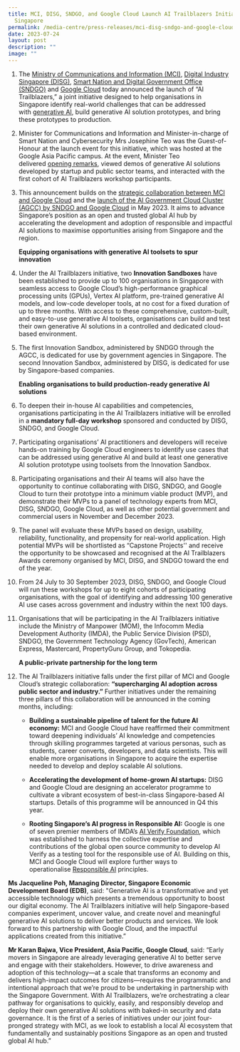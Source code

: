 ```yaml
---
title: MCI, DISG, SNDGO, and Google Cloud Launch AI Trailblazers Initiative in
  Singapore
permalink: /media-centre/press-releases/mci-disg-sndgo-and-google-cloud-launch-ai-trailblazers-initiative/
date: 2023-07-24
layout: post
description: ""
image: ""
---
```

1. The [Ministry of Communications and Information (MCI)](https://www.mci.gov.sg/), [Digital Industry Singapore (DISG)](https://www.imda.gov.sg/disg), [Smart Nation and Digital Government Office (SNDGO)](https://www.smartnation.gov.sg/about-smart-nation/sndgg/) and [Google Cloud](https://cloud.google.com/) today announced the launch of “AI Trailblazers,” a joint initiative designed to help organisations in Singapore identify real-world challenges that can be addressed with [generative AI](https://cloud.google.com/use-cases/generative-ai), build generative AI solution prototypes, and bring these prototypes to production.

2. Minister for Communications and Information and Minister-in-charge of Smart Nation and Cybersecurity Mrs Josephine Teo was the Guest-of-Honour at the launch event for this initiative, which was hosted at the Google Asia Pacific campus. At the event, Minister Teo delivered [opening remarks](), viewed demos of generative AI solutions developed by startup and public sector teams, and interacted with the first cohort of AI Trailblazers workshop participants.

3. This announcement builds on the [strategic collaboration between MCI and Google Cloud](/media-centre/press-releases/developing-singapore-into-an-open-and-trusted-global-ai-hub/) and the [launch of the AI Government Cloud Cluster (AGCC) by SNDGO and Google Cloud](https://www.smartnation.gov.sg/media-hub/press-releases/31052023/) in May 2023. It aims to advance Singapore’s position as an open and trusted global AI hub by accelerating the development and adoption of responsible and impactful AI solutions to maximise opportunities arising from Singapore and the region.  
  
   **Equipping organisations with generative AI toolsets to spur innovation**   
  
4. Under the AI Trailblazers initiative, two **Innovation Sandboxes** have been established to provide up to 100 organisations in Singapore with seamless access to Google Cloud’s high-performance graphical processing units (GPUs), Vertex AI platform, pre-trained generative AI models, and low-code developer tools, at no cost for a fixed duration of up to three months. With access to these comprehensive, custom-built, and easy-to-use generative AI toolsets, organisations can build and test their own generative AI solutions in a controlled and dedicated cloud-based environment.  
  
5. The first Innovation Sandbox, administered by SNDGO through the AGCC, is dedicated for use by government agencies in Singapore. The second Innovation Sandbox, administered by DISG, is dedicated for use by Singapore-based companies.  

    **Enabling organisations to build production-ready generative AI solutions**  
  
6. To deepen their in-house AI capabilities and competencies, organisations participating in the AI Trailblazers initiative will be enrolled in a **mandatory full-day workshop** sponsored and conducted by DISG, SNDGO, and Google Cloud.  
  
7. Participating organisations’ AI practitioners and developers will receive hands-on training by Google Cloud engineers to identify use cases that can be addressed using generative AI and build at least one generative AI solution prototype using toolsets from the Innovation Sandbox.  
  
8. Participating organisations and their AI teams will also have the opportunity to continue collaborating with DISG, SNDGO, and Google Cloud to turn their prototype into a minimum viable product (MVP), and demonstrate their MVPs to a panel of technology experts from MCI, DISG, SNDGO, Google Cloud, as well as other potential government and commercial users in November and December 2023.  
  
9. The panel will evaluate these MVPs based on design, usability, reliability, functionality, and propensity for real-world application. High potential MVPs will be shortlisted as “Capstone Projects'' and receive the opportunity to be showcased and recognised at the AI Trailblazers Awards ceremony organised by MCI, DISG, and SNDGO toward the end of the year.  
  
10. From 24 July to 30 September 2023, DISG, SNDGO, and Google Cloud will run these workshops for up to eight cohorts of participating organisations, with the goal of identifying and addressing 100 generative AI use cases across government and industry within the next 100 days.  
11. Organisations that will be participating in the AI Trailblazers initiative include the Ministry of Manpower (MOM), the Infocomm Media Development Authority (IMDA), the Public Service Division (PSD), SNDGO, the Government Technology Agency (GovTech), American Express, Mastercard, PropertyGuru Group, and Tokopedia. 

    **A public-private partnership for the long term**  
  
12. The AI Trailblazers initiative falls under the first pillar of MCI and Google Cloud’s strategic collaboration: **“supercharging AI adoption across public sector and industry.”** Further initiatives under the remaining three pillars of this collaboration will be announced in the coming months, including:  
  
    * **Building a sustainable pipeline of talent for the future AI economy:** MCI and Google Cloud have reaffirmed their commitment toward deepening individuals’ AI knowledge and competencies through skilling programmes targeted at various personas, such as students, career converts, developers, and data scientists. This will enable more organisations in Singapore to acquire the expertise needed to develop and deploy scalable AI solutions.  
  
    * **Accelerating the development of home-grown AI startups:** DISG and Google Cloud are designing an accelerator programme to cultivate a vibrant ecosystem of best-in-class Singapore-based AI startups. Details of this programme will be announced in Q4 this year.  
  
    * **Rooting Singapore’s AI progress in Responsible AI:** Google is one of seven premier members of IMDA’s [AI Verify Foundation](https://www.pdpc.gov.sg/news-and-events/announcements/2023/06/launch-of-ai-verify-foundation-to-shape-the-future-of-ai-standards-through-collaboration), which was established to harness the collective expertise and contributions of the global open source community to develop AI Verify as a testing tool for the responsible use of AI. Building on this, MCI and Google Cloud will explore further ways to operationalise [Responsible AI](https://cloud.google.com/responsible-ai) principles.  
  
**Ms Jacqueline Poh, Managing Director, Singapore Economic Development Board (EDB)**, said: "Generative AI is a transformative and yet accessible technology which presents a tremendous opportunity to boost our digital economy. The AI Trailblazers initiative will help Singapore-based companies experiment, uncover value, and create novel and meaningful generative AI solutions to deliver better products and services. We look forward to this partnership with Google Cloud, and the impactful applications created from this initiative.”  
  
**Mr Karan Bajwa, Vice President, Asia Pacific, Google Cloud**, said: “Early movers in Singapore are already leveraging generative AI to better serve and engage with their stakeholders. However, to drive awareness and adoption of this technology—at a scale that transforms an economy and delivers high-impact outcomes for citizens—requires the programmatic and intentional approach that we’re proud to be undertaking in partnership with the Singapore Government. With AI Trailblazers, we’re orchestrating a clear pathway for organisations to quickly, easily, and responsibly develop and deploy their own generative AI solutions with baked-in security and data governance. It is the first of a series of initiatives under our joint four-pronged strategy with MCI, as we look to establish a local AI ecosystem that fundamentally and sustainably positions Singapore as an open and trusted global AI hub.”